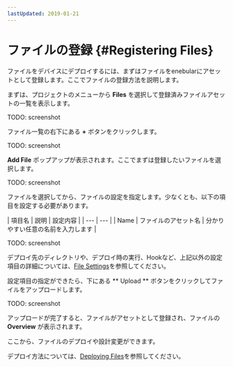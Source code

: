 ```yaml
---
lastUpdated: 2019-01-21
---
```


# ファイルの登録 {#Registering Files}

ファイルをデバイスにデプロイするには、まずはファイルをenebularにアセットとして登録します。ここでファイルの登録方法を説明します。

まずは、プロジェクトのメニューから **Files** を選択して登録済みファイルアセットの一覧を表示します。

TODO: screenshot

ファイル一覧の右下にある **+** ボタンをクリックします。

TODO: screenshot

**Add File** ポップアップが表示されます。ここでまずは登録したいファイルを選択します。

TODO: screenshot

ファイルを選択してから、ファイルの設定を指定します。少なくとも、以下の項目を設定する必要があります。

| 項目名 | 説明 | 設定内容 |
| --- | --- |
| Name | ファイルのアセット名 | 分かりやすい任意の名前を入力します |

TODO: screenshot

デプロイ先のディレクトリや、デプロイ時の実行、Hookなど、上記以外の設定項目の詳細については、[File Settings](FileSettings.md)を参照してください。

設定項目の指定ができたら、下にある ** Upload ** ボタンをクリックしてファイルをアップロードします。

TODO: screenshot

アップロードが完了すると、ファイルがアセットとして登録され、ファイルの **Overview** が表示されます。

ここから、ファイルのデプロイや設計変更ができます。

デプロイ方法については、[Deploying Files](DeployFile.md)を参照してください。

